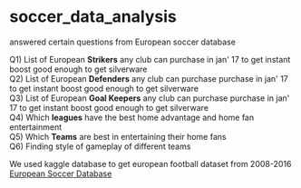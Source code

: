 # soccer_data_analysis
answered certain questions from European soccer database

Q1) List of European **Strikers** any club can purchase in jan' 17  to get instant boost good enough to get silverware<br>
Q2) List of European **Defenders** any club can purchase purchase in jan' 17  to get instant boost good enough to get silverware<br>
Q3) List of European **Goal Keepers** any club can purchase purchase in jan' 17  to get instant boost good enough to get silverware<br>
Q4) Which **leagues** have the best home advantage and home fan entertainment<br>
Q5) Which **Teams** are best in entertaining their home fans<br>
Q6) Finding style of gameplay of different teams

We used kaggle database to get european football dataset from 2008-2016
[European Soccer Database](https://www.kaggle.com/hugomathien/soccer)

